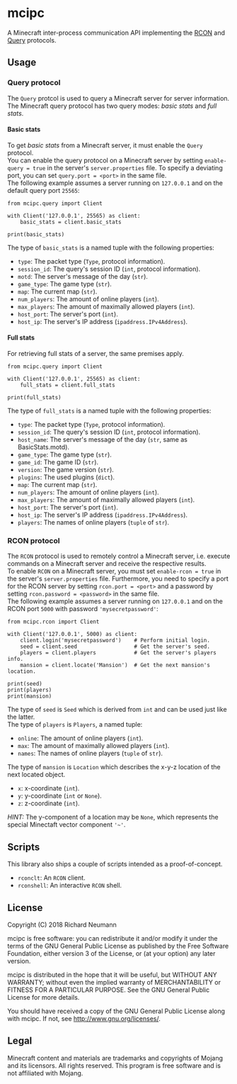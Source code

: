# mcipc

A Minecraft inter-process communication API implementing the [RCON](http://wiki.vg/RCON) and [Query](http://wiki.vg/Query) protocols.

## Usage

### Query protocol
The `Query` protcol is used to query a Minecraft server for server information.  
The Minecraft query protocol has two query modes: *basic stats* and *full stats*.

#### Basic stats
To get *basic stats* from a Minecraft server, it must enable the `Query` protocol.  
You can enable the query protocol on a Minecraft server by setting `enable-query = true` in the server's `server.properties` file.
To specify a deviating port, you can set `query.port = <port>` in the same file.  
The following example assumes a server running on `127.0.0.1` and on the default query port `25565`:

    from mcipc.query import Client

    with Client('127.0.0.1', 25565) as client:
        basic_stats = client.basic_stats

    print(basic_stats)

The type of `basic_stats` is a named tuple with the following properties:

* `type`: The packet type (`Type`, protocol information).
* `session_id`: The query's session ID (`int`, protocol information).
* `motd`: The server's message of the day (`str`).
* `game_type`: The game type (`str`).
* `map`: The current map (`str`).
* `num_players`: The amount of online players (`int`).
* `max_players`: The amount of maximally allowed players (`int`).
* `host_port`: The server's port (`int`).
* `host_ip`: The server's IP address (`ipaddress.IPv4Address`).

#### Full stats
For retrieving full stats of a server, the same premises apply.

    from mcipc.query import Client

    with Client('127.0.0.1', 25565) as client:
        full_stats = client.full_stats

    print(full_stats)

The type of `full_stats` is a named tuple with the following properties:

* `type`: The packet type (`Type`, protocol information).
* `session_id`: The query's session ID (`int`, protocol information).
* `host_name`: The server's message of the day (`str`, same as BasicStats.motd).
* `game_type`: The game type (`str`).
* `game_id`: The game ID (`str`).
* `version`: The game version (`str`).
* `plugins`: The used plugins (`dict`).
* `map`: The current map (`str`).
* `num_players`: The amount of online players (`int`).
* `max_players`: The amount of maximally allowed players (`int`).
* `host_port`: The server's port (`int`).
* `host_ip`: The server's IP address (`ipaddress.IPv4Address`).
* `players`: The names of online players (`tuple` of `str`).

### RCON protocol
The `RCON` protocol is used to remotely control a Minecraft server, i.e. execute
commands on a Minecraft server and receive the respective results.  
To enable `RCON` on a Minecraft server, you must set `enable-rcon = true` in the
server's `server.properties` file.
Furthermore, you need to specify a port for the RCON server by setting `rcon.port = <port>`
and a password by setting `rcon.password = <password>` in the same file.  
The following example assumes a server running on `127.0.0.1` and on the RCON port `5000` with password `'mysecretpassword'`:

    from mcipc.rcon import Client

    with Client('127.0.0.1', 5000) as client:
        client.login('mysecretpassword')    # Perform initial login.
        seed = client.seed                  # Get the server's seed.
        players = client.players            # Get the server's players info.
        mansion = client.locate('Mansion')  # Get the next mansion's location.

    print(seed)
    print(players)
    print(mansion)


The type of `seed` is `Seed` which is derived from `int` and can be used just like the latter.  
The type of `players` is `Players`, a named tuple:

* `online`: The amount of online players (`int`).
* `max`: The amount of maximally allowed players (`int`).
* `names`: The names of online players (`tuple` of `str`).

The type of `mansion` is `Location` which describes the x-y-z location of the next located object.

* `x`: x-coordinate (`int`).
* `y`: y-coordinate (`int` or `None`).
* `z`: z-coordinate (`int`).

*HINT:* The y-component of a location may be `None`, which represents the special Minectaft vector component `'~'`.

## Scripts
This library also ships a couple of scripts intended as a proof-of-concept.

* `rconclt`: An `RCON` client.
* `rconshell`: An interactive `RCON` shell.

## License
Copyright (C) 2018 Richard Neumann <mail at richard dash neumann period de>

mcipc is free software: you can redistribute it and/or modify
it under the terms of the GNU General Public License as published by
the Free Software Foundation, either version 3 of the License, or
(at your option) any later version.

mcipc is distributed in the hope that it will be useful,
but WITHOUT ANY WARRANTY; without even the implied warranty of
MERCHANTABILITY or FITNESS FOR A PARTICULAR PURPOSE.  See the
GNU General Public License for more details.

You should have received a copy of the GNU General Public License
along with mcipc.  If not, see <http://www.gnu.org/licenses/>.


## Legal
Minecraft content and materials are trademarks and copyrights of
Mojang and its licensors. All rights reserved.
This program is free software and is not affiliated with Mojang.
